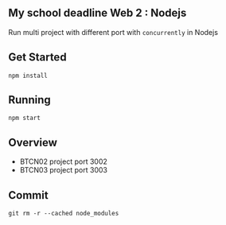 My school deadline Web 2 : Nodejs
------------------------------------
Run multi project with different port with `concurrently` in Nodejs

Get Started
--------------
```
npm install
```

Running
---------
```npm start```

Overview
----------
+ BTCN02 project port 3002
+ BTCN03 project port 3003

Commit
--------
`git rm -r --cached node_modules`